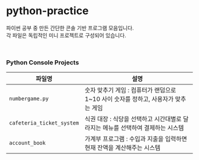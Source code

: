 # python-practice

파이썬 공부 중 만든 간단한 콘솔 기반 프로그램 모음입니다.  
각 파일은 독립적인 미니 프로젝트로 구성되어 있습니다.

<br>

### Python Console Projects

| 파일명 | 설명 |
|--------|------|
| `numbergame.py` | 숫자 맞추기 게임 : 컴퓨터가 랜덤으로 1~10 사이 숫자를 정하고, 사용자가 맞추는 게임 |
| `cafeteria_ticket_system` | 식권 대장 : 식당을 선택하고 시간대별로 달라지는 메뉴를 선택하여 결제하는 시스템 |
| `account_book` | 가계부 프로그램 : 수입과 지출을 입력하면 현재 잔액을 계산해주는 시스템 |
